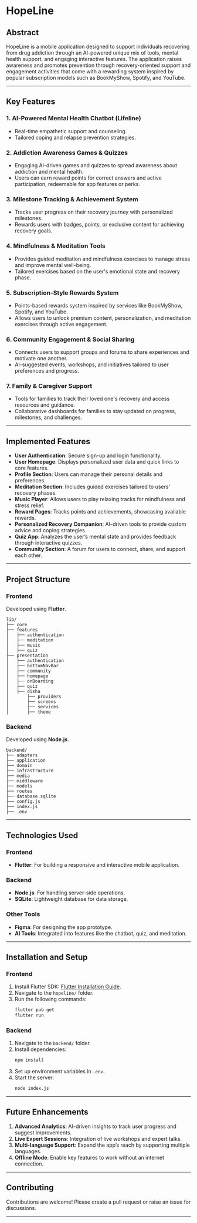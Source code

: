 # HopeLine

## Abstract
HopeLine is a mobile application designed to support individuals recovering from drug addiction through an AI-powered unique mix of tools, mental health support, and engaging interactive features. The application raises awareness and promotes prevention through recovery-oriented support and engagement activities that come with a rewarding system inspired by popular subscription models such as BookMyShow, Spotify, and YouTube.

---

## Key Features

### 1. AI-Powered Mental Health Chatbot (Lifeline)
- Real-time empathetic support and counseling.
- Tailored coping and relapse prevention strategies.

### 2. Addiction Awareness Games & Quizzes
- Engaging AI-driven games and quizzes to spread awareness about addiction and mental health.
- Users can earn reward points for correct answers and active participation, redeemable for app features or perks.

### 3. Milestone Tracking & Achievement System
- Tracks user progress on their recovery journey with personalized milestones.
- Rewards users with badges, points, or exclusive content for achieving recovery goals.

### 4. Mindfulness & Meditation Tools
- Provides guided meditation and mindfulness exercises to manage stress and improve mental well-being.
- Tailored exercises based on the user's emotional state and recovery phase.

### 5. Subscription-Style Rewards System
- Points-based rewards system inspired by services like BookMyShow, Spotify, and YouTube.
- Allows users to unlock premium content, personalization, and meditation exercises through active engagement.

### 6. Community Engagement & Social Sharing
- Connects users to support groups and forums to share experiences and motivate one another.
- AI-suggested events, workshops, and initiatives tailored to user preferences and progress.

### 7. Family & Caregiver Support
- Tools for families to track their loved one's recovery and access resources and guidance.
- Collaborative dashboards for families to stay updated on progress, milestones, and challenges.

---

## Implemented Features

- **User Authentication**: Secure sign-up and login functionality.
- **User Homepage**: Displays personalized user data and quick links to core features.
- **Profile Section**: Users can manage their personal details and preferences.
- **Meditation Section**: Includes guided exercises tailored to users' recovery phases.
- **Music Player**: Allows users to play relaxing tracks for mindfulness and stress relief.
- **Reward Pages**: Tracks points and achievements, showcasing available rewards.
- **Personalized Recovery Companion**: AI-driven tools to provide custom advice and coping strategies.
- **Quiz App**: Analyzes the user’s mental state and provides feedback through interactive quizzes.
- **Community Section**: A forum for users to connect, share, and support each other.

---

## Project Structure

### Frontend
Developed using **Flutter**.

```
lib/
├── core
├── features
│   ├── authentication
│   ├── meditation
│   ├── music
│   ├── quiz
├── presentation
│   ├── authentication
│   ├── bottomNavBar
│   ├── community
│   ├── homepage
│   ├── onBoarding
│   ├── quiz
│   ├── disha
│       ├── providers
│       ├── screens
│       ├── services
│       ├── theme
```

### Backend
Developed using **Node.js**.

```
backend/
├── adapters
├── application
├── domain
├── infrastructure
├── media
├── middleware
├── models
├── routes
├── database.sqlite
├── config.js
├── index.js
├── .env
```

---

## Technologies Used

### Frontend
- **Flutter**: For building a responsive and interactive mobile application.

### Backend
- **Node.js**: For handling server-side operations.
- **SQLite**: Lightweight database for data storage.

### Other Tools
- **Figma**: For designing the app prototype.
- **AI Tools**: Integrated into features like the chatbot, quiz, and meditation.

---

## Installation and Setup

### Frontend
1. Install Flutter SDK: [Flutter Installation Guide](https://flutter.dev/docs/get-started/install).
2. Navigate to the `hopeline/` folder.
3. Run the following commands:
   ```bash
   flutter pub get
   flutter run
   ```

### Backend
1. Navigate to the `backend/` folder.
2. Install dependencies:
   ```bash
   npm install
   ```
3. Set up environment variables in `.env`.
4. Start the server:
   ```bash
   node index.js
   ```

---

## Future Enhancements

1. **Advanced Analytics**: AI-driven insights to track user progress and suggest improvements.
2. **Live Expert Sessions**: Integration of live workshops and expert talks.
3. **Multi-language Support**: Expand the app’s reach by supporting multiple languages.
4. **Offline Mode**: Enable key features to work without an internet connection.

---

## Contributing
Contributions are welcome! Please create a pull request or raise an issue for discussions.

---
